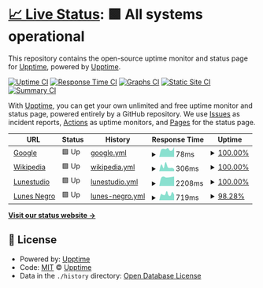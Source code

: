 # [📈 Live Status](https://demo.upptime.js.org): <!--live status--> **🟩 All systems operational**

This repository contains the open-source uptime monitor and status page for [Upptime](https://upptime.js.org), powered by [Upptime](https://github.com/upptime/upptime).

[![Uptime CI](https://github.com/whoisnegrello/upptimetest/workflows/Uptime%20CI/badge.svg)](https://github.com/whoisnegrello/upptimetest/actions?query=workflow%3A%22Uptime+CI%22)
[![Response Time CI](https://github.com/whoisnegrello/upptimetest/workflows/Response%20Time%20CI/badge.svg)](https://github.com/whoisnegrello/upptimetest/actions?query=workflow%3A%22Response+Time+CI%22)
[![Graphs CI](https://github.com/whoisnegrello/upptimetest/workflows/Graphs%20CI/badge.svg)](https://github.com/whoisnegrello/upptimetest/actions?query=workflow%3A%22Graphs+CI%22)
[![Static Site CI](https://github.com/whoisnegrello/upptimetest/workflows/Static%20Site%20CI/badge.svg)](https://github.com/whoisnegrello/upptimetest/actions?query=workflow%3A%22Static+Site+CI%22)
[![Summary CI](https://github.com/whoisnegrello/upptimetest/workflows/Summary%20CI/badge.svg)](https://github.com/whoisnegrello/upptimetest/actions?query=workflow%3A%22Summary+CI%22)

With [Upptime](https://upptime.js.org), you can get your own unlimited and free uptime monitor and status page, powered entirely by a GitHub repository. We use [Issues](https://github.com/upptime/upptime/issues) as incident reports, [Actions](https://github.com/whoisnegrello/upptimetest/actions) as uptime monitors, and [Pages](https://demo.upptime.js.org) for the status page.

<!--start: status pages-->
<!-- This summary is generated by Upptime (https://github.com/upptime/upptime) -->
<!-- Do not edit this manually, your changes will be overwritten -->
<!-- prettier-ignore -->
| URL | Status | History | Response Time | Uptime |
| --- | ------ | ------- | ------------- | ------ |
| <img alt="" src="https://icons.duckduckgo.com/ip3/www.google.com.ico" height="13"> [Google](https://www.google.com) | 🟩 Up | [google.yml](https://github.com/whoisnegrello/upptimetest/commits/HEAD/history/google.yml) | <details><summary><img alt="Response time graph" src="./graphs/google/response-time-week.png" height="20"> 78ms</summary><br><a href="https://whoisnegrello.github.io/upptimetest/history/google"><img alt="Response time 104" src="https://img.shields.io/endpoint?url=https%3A%2F%2Fraw.githubusercontent.com%2Fwhoisnegrello%2Fupptimetest%2FHEAD%2Fapi%2Fgoogle%2Fresponse-time.json"></a><br><a href="https://whoisnegrello.github.io/upptimetest/history/google"><img alt="24-hour response time 97" src="https://img.shields.io/endpoint?url=https%3A%2F%2Fraw.githubusercontent.com%2Fwhoisnegrello%2Fupptimetest%2FHEAD%2Fapi%2Fgoogle%2Fresponse-time-day.json"></a><br><a href="https://whoisnegrello.github.io/upptimetest/history/google"><img alt="7-day response time 78" src="https://img.shields.io/endpoint?url=https%3A%2F%2Fraw.githubusercontent.com%2Fwhoisnegrello%2Fupptimetest%2FHEAD%2Fapi%2Fgoogle%2Fresponse-time-week.json"></a><br><a href="https://whoisnegrello.github.io/upptimetest/history/google"><img alt="30-day response time 79" src="https://img.shields.io/endpoint?url=https%3A%2F%2Fraw.githubusercontent.com%2Fwhoisnegrello%2Fupptimetest%2FHEAD%2Fapi%2Fgoogle%2Fresponse-time-month.json"></a><br><a href="https://whoisnegrello.github.io/upptimetest/history/google"><img alt="1-year response time 101" src="https://img.shields.io/endpoint?url=https%3A%2F%2Fraw.githubusercontent.com%2Fwhoisnegrello%2Fupptimetest%2FHEAD%2Fapi%2Fgoogle%2Fresponse-time-year.json"></a></details> | <details><summary><a href="https://whoisnegrello.github.io/upptimetest/history/google">100.00%</a></summary><a href="https://whoisnegrello.github.io/upptimetest/history/google"><img alt="All-time uptime 100.00%" src="https://img.shields.io/endpoint?url=https%3A%2F%2Fraw.githubusercontent.com%2Fwhoisnegrello%2Fupptimetest%2FHEAD%2Fapi%2Fgoogle%2Fuptime.json"></a><br><a href="https://whoisnegrello.github.io/upptimetest/history/google"><img alt="24-hour uptime 100.00%" src="https://img.shields.io/endpoint?url=https%3A%2F%2Fraw.githubusercontent.com%2Fwhoisnegrello%2Fupptimetest%2FHEAD%2Fapi%2Fgoogle%2Fuptime-day.json"></a><br><a href="https://whoisnegrello.github.io/upptimetest/history/google"><img alt="7-day uptime 100.00%" src="https://img.shields.io/endpoint?url=https%3A%2F%2Fraw.githubusercontent.com%2Fwhoisnegrello%2Fupptimetest%2FHEAD%2Fapi%2Fgoogle%2Fuptime-week.json"></a><br><a href="https://whoisnegrello.github.io/upptimetest/history/google"><img alt="30-day uptime 100.00%" src="https://img.shields.io/endpoint?url=https%3A%2F%2Fraw.githubusercontent.com%2Fwhoisnegrello%2Fupptimetest%2FHEAD%2Fapi%2Fgoogle%2Fuptime-month.json"></a><br><a href="https://whoisnegrello.github.io/upptimetest/history/google"><img alt="1-year uptime 100.00%" src="https://img.shields.io/endpoint?url=https%3A%2F%2Fraw.githubusercontent.com%2Fwhoisnegrello%2Fupptimetest%2FHEAD%2Fapi%2Fgoogle%2Fuptime-year.json"></a></details>
| <img alt="" src="https://icons.duckduckgo.com/ip3/en.wikipedia.org.ico" height="13"> [Wikipedia](https://en.wikipedia.org) | 🟩 Up | [wikipedia.yml](https://github.com/whoisnegrello/upptimetest/commits/HEAD/history/wikipedia.yml) | <details><summary><img alt="Response time graph" src="./graphs/wikipedia/response-time-week.png" height="20"> 306ms</summary><br><a href="https://whoisnegrello.github.io/upptimetest/history/wikipedia"><img alt="Response time 205" src="https://img.shields.io/endpoint?url=https%3A%2F%2Fraw.githubusercontent.com%2Fwhoisnegrello%2Fupptimetest%2FHEAD%2Fapi%2Fwikipedia%2Fresponse-time.json"></a><br><a href="https://whoisnegrello.github.io/upptimetest/history/wikipedia"><img alt="24-hour response time 136" src="https://img.shields.io/endpoint?url=https%3A%2F%2Fraw.githubusercontent.com%2Fwhoisnegrello%2Fupptimetest%2FHEAD%2Fapi%2Fwikipedia%2Fresponse-time-day.json"></a><br><a href="https://whoisnegrello.github.io/upptimetest/history/wikipedia"><img alt="7-day response time 306" src="https://img.shields.io/endpoint?url=https%3A%2F%2Fraw.githubusercontent.com%2Fwhoisnegrello%2Fupptimetest%2FHEAD%2Fapi%2Fwikipedia%2Fresponse-time-week.json"></a><br><a href="https://whoisnegrello.github.io/upptimetest/history/wikipedia"><img alt="30-day response time 242" src="https://img.shields.io/endpoint?url=https%3A%2F%2Fraw.githubusercontent.com%2Fwhoisnegrello%2Fupptimetest%2FHEAD%2Fapi%2Fwikipedia%2Fresponse-time-month.json"></a><br><a href="https://whoisnegrello.github.io/upptimetest/history/wikipedia"><img alt="1-year response time 218" src="https://img.shields.io/endpoint?url=https%3A%2F%2Fraw.githubusercontent.com%2Fwhoisnegrello%2Fupptimetest%2FHEAD%2Fapi%2Fwikipedia%2Fresponse-time-year.json"></a></details> | <details><summary><a href="https://whoisnegrello.github.io/upptimetest/history/wikipedia">100.00%</a></summary><a href="https://whoisnegrello.github.io/upptimetest/history/wikipedia"><img alt="All-time uptime 100.00%" src="https://img.shields.io/endpoint?url=https%3A%2F%2Fraw.githubusercontent.com%2Fwhoisnegrello%2Fupptimetest%2FHEAD%2Fapi%2Fwikipedia%2Fuptime.json"></a><br><a href="https://whoisnegrello.github.io/upptimetest/history/wikipedia"><img alt="24-hour uptime 100.00%" src="https://img.shields.io/endpoint?url=https%3A%2F%2Fraw.githubusercontent.com%2Fwhoisnegrello%2Fupptimetest%2FHEAD%2Fapi%2Fwikipedia%2Fuptime-day.json"></a><br><a href="https://whoisnegrello.github.io/upptimetest/history/wikipedia"><img alt="7-day uptime 100.00%" src="https://img.shields.io/endpoint?url=https%3A%2F%2Fraw.githubusercontent.com%2Fwhoisnegrello%2Fupptimetest%2FHEAD%2Fapi%2Fwikipedia%2Fuptime-week.json"></a><br><a href="https://whoisnegrello.github.io/upptimetest/history/wikipedia"><img alt="30-day uptime 100.00%" src="https://img.shields.io/endpoint?url=https%3A%2F%2Fraw.githubusercontent.com%2Fwhoisnegrello%2Fupptimetest%2FHEAD%2Fapi%2Fwikipedia%2Fuptime-month.json"></a><br><a href="https://whoisnegrello.github.io/upptimetest/history/wikipedia"><img alt="1-year uptime 100.00%" src="https://img.shields.io/endpoint?url=https%3A%2F%2Fraw.githubusercontent.com%2Fwhoisnegrello%2Fupptimetest%2FHEAD%2Fapi%2Fwikipedia%2Fuptime-year.json"></a></details>
| <img alt="" src="https://icons.duckduckgo.com/ip3/lunestudio.com.ar.ico" height="13"> [Lunestudio](https://lunestudio.com.ar) | 🟩 Up | [lunestudio.yml](https://github.com/whoisnegrello/upptimetest/commits/HEAD/history/lunestudio.yml) | <details><summary><img alt="Response time graph" src="./graphs/lunestudio/response-time-week.png" height="20"> 2208ms</summary><br><a href="https://whoisnegrello.github.io/upptimetest/history/lunestudio"><img alt="Response time 1858" src="https://img.shields.io/endpoint?url=https%3A%2F%2Fraw.githubusercontent.com%2Fwhoisnegrello%2Fupptimetest%2FHEAD%2Fapi%2Flunestudio%2Fresponse-time.json"></a><br><a href="https://whoisnegrello.github.io/upptimetest/history/lunestudio"><img alt="24-hour response time 2351" src="https://img.shields.io/endpoint?url=https%3A%2F%2Fraw.githubusercontent.com%2Fwhoisnegrello%2Fupptimetest%2FHEAD%2Fapi%2Flunestudio%2Fresponse-time-day.json"></a><br><a href="https://whoisnegrello.github.io/upptimetest/history/lunestudio"><img alt="7-day response time 2208" src="https://img.shields.io/endpoint?url=https%3A%2F%2Fraw.githubusercontent.com%2Fwhoisnegrello%2Fupptimetest%2FHEAD%2Fapi%2Flunestudio%2Fresponse-time-week.json"></a><br><a href="https://whoisnegrello.github.io/upptimetest/history/lunestudio"><img alt="30-day response time 2179" src="https://img.shields.io/endpoint?url=https%3A%2F%2Fraw.githubusercontent.com%2Fwhoisnegrello%2Fupptimetest%2FHEAD%2Fapi%2Flunestudio%2Fresponse-time-month.json"></a><br><a href="https://whoisnegrello.github.io/upptimetest/history/lunestudio"><img alt="1-year response time 1897" src="https://img.shields.io/endpoint?url=https%3A%2F%2Fraw.githubusercontent.com%2Fwhoisnegrello%2Fupptimetest%2FHEAD%2Fapi%2Flunestudio%2Fresponse-time-year.json"></a></details> | <details><summary><a href="https://whoisnegrello.github.io/upptimetest/history/lunestudio">100.00%</a></summary><a href="https://whoisnegrello.github.io/upptimetest/history/lunestudio"><img alt="All-time uptime 99.94%" src="https://img.shields.io/endpoint?url=https%3A%2F%2Fraw.githubusercontent.com%2Fwhoisnegrello%2Fupptimetest%2FHEAD%2Fapi%2Flunestudio%2Fuptime.json"></a><br><a href="https://whoisnegrello.github.io/upptimetest/history/lunestudio"><img alt="24-hour uptime 100.00%" src="https://img.shields.io/endpoint?url=https%3A%2F%2Fraw.githubusercontent.com%2Fwhoisnegrello%2Fupptimetest%2FHEAD%2Fapi%2Flunestudio%2Fuptime-day.json"></a><br><a href="https://whoisnegrello.github.io/upptimetest/history/lunestudio"><img alt="7-day uptime 100.00%" src="https://img.shields.io/endpoint?url=https%3A%2F%2Fraw.githubusercontent.com%2Fwhoisnegrello%2Fupptimetest%2FHEAD%2Fapi%2Flunestudio%2Fuptime-week.json"></a><br><a href="https://whoisnegrello.github.io/upptimetest/history/lunestudio"><img alt="30-day uptime 100.00%" src="https://img.shields.io/endpoint?url=https%3A%2F%2Fraw.githubusercontent.com%2Fwhoisnegrello%2Fupptimetest%2FHEAD%2Fapi%2Flunestudio%2Fuptime-month.json"></a><br><a href="https://whoisnegrello.github.io/upptimetest/history/lunestudio"><img alt="1-year uptime 99.92%" src="https://img.shields.io/endpoint?url=https%3A%2F%2Fraw.githubusercontent.com%2Fwhoisnegrello%2Fupptimetest%2FHEAD%2Fapi%2Flunestudio%2Fuptime-year.json"></a></details>
| <img alt="" src="https://icons.duckduckgo.com/ip3/lunesnegro.com.ar.ico" height="13"> [Lunes Negro](https://lunesnegro.com.ar) | 🟩 Up | [lunes-negro.yml](https://github.com/whoisnegrello/upptimetest/commits/HEAD/history/lunes-negro.yml) | <details><summary><img alt="Response time graph" src="./graphs/lunes-negro/response-time-week.png" height="20"> 719ms</summary><br><a href="https://whoisnegrello.github.io/upptimetest/history/lunes-negro"><img alt="Response time 847" src="https://img.shields.io/endpoint?url=https%3A%2F%2Fraw.githubusercontent.com%2Fwhoisnegrello%2Fupptimetest%2FHEAD%2Fapi%2Flunes-negro%2Fresponse-time.json"></a><br><a href="https://whoisnegrello.github.io/upptimetest/history/lunes-negro"><img alt="24-hour response time 638" src="https://img.shields.io/endpoint?url=https%3A%2F%2Fraw.githubusercontent.com%2Fwhoisnegrello%2Fupptimetest%2FHEAD%2Fapi%2Flunes-negro%2Fresponse-time-day.json"></a><br><a href="https://whoisnegrello.github.io/upptimetest/history/lunes-negro"><img alt="7-day response time 719" src="https://img.shields.io/endpoint?url=https%3A%2F%2Fraw.githubusercontent.com%2Fwhoisnegrello%2Fupptimetest%2FHEAD%2Fapi%2Flunes-negro%2Fresponse-time-week.json"></a><br><a href="https://whoisnegrello.github.io/upptimetest/history/lunes-negro"><img alt="30-day response time 779" src="https://img.shields.io/endpoint?url=https%3A%2F%2Fraw.githubusercontent.com%2Fwhoisnegrello%2Fupptimetest%2FHEAD%2Fapi%2Flunes-negro%2Fresponse-time-month.json"></a><br><a href="https://whoisnegrello.github.io/upptimetest/history/lunes-negro"><img alt="1-year response time 868" src="https://img.shields.io/endpoint?url=https%3A%2F%2Fraw.githubusercontent.com%2Fwhoisnegrello%2Fupptimetest%2FHEAD%2Fapi%2Flunes-negro%2Fresponse-time-year.json"></a></details> | <details><summary><a href="https://whoisnegrello.github.io/upptimetest/history/lunes-negro">98.28%</a></summary><a href="https://whoisnegrello.github.io/upptimetest/history/lunes-negro"><img alt="All-time uptime 94.96%" src="https://img.shields.io/endpoint?url=https%3A%2F%2Fraw.githubusercontent.com%2Fwhoisnegrello%2Fupptimetest%2FHEAD%2Fapi%2Flunes-negro%2Fuptime.json"></a><br><a href="https://whoisnegrello.github.io/upptimetest/history/lunes-negro"><img alt="24-hour uptime 100.00%" src="https://img.shields.io/endpoint?url=https%3A%2F%2Fraw.githubusercontent.com%2Fwhoisnegrello%2Fupptimetest%2FHEAD%2Fapi%2Flunes-negro%2Fuptime-day.json"></a><br><a href="https://whoisnegrello.github.io/upptimetest/history/lunes-negro"><img alt="7-day uptime 98.28%" src="https://img.shields.io/endpoint?url=https%3A%2F%2Fraw.githubusercontent.com%2Fwhoisnegrello%2Fupptimetest%2FHEAD%2Fapi%2Flunes-negro%2Fuptime-week.json"></a><br><a href="https://whoisnegrello.github.io/upptimetest/history/lunes-negro"><img alt="30-day uptime 99.60%" src="https://img.shields.io/endpoint?url=https%3A%2F%2Fraw.githubusercontent.com%2Fwhoisnegrello%2Fupptimetest%2FHEAD%2Fapi%2Flunes-negro%2Fuptime-month.json"></a><br><a href="https://whoisnegrello.github.io/upptimetest/history/lunes-negro"><img alt="1-year uptime 93.26%" src="https://img.shields.io/endpoint?url=https%3A%2F%2Fraw.githubusercontent.com%2Fwhoisnegrello%2Fupptimetest%2FHEAD%2Fapi%2Flunes-negro%2Fuptime-year.json"></a></details>

<!--end: status pages-->

[**Visit our status website →**](https://demo.upptime.js.org)

## 📄 License

- Powered by: [Upptime](https://github.com/upptime/upptime)
- Code: [MIT](./LICENSE) © [Upptime](https://upptime.js.org)
- Data in the `./history` directory: [Open Database License](https://opendatacommons.org/licenses/odbl/1-0/)
